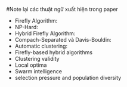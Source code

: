#Note lại các thuật ngữ xuất hiện trong paper

+ Firefly Algorithm: 
+ NP-Hard:
+ Hybrid Firefly Algorithm:
+ Compach-Separated và Davis-Bouldin: 
+ Automatic clustering:
+ Firefly-based hybrid algorithms
+ Clustering validity
+ Local optima
+ Swarm intelligence
+ selection pressure and population diversity